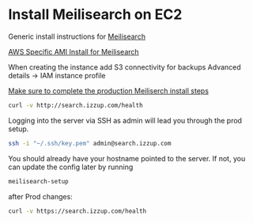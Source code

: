 # Install Meilisearch on EC2

Generic install instructions for [Meilisearch](https://www.meilisearch.com/docs/learn/getting_started/installation)

[AWS Specific AMI Install for Meilisearch](https://www.meilisearch.com/docs/learn/cookbooks/aws)

When creating the instance add S3 connectivity for backups
Advanced details -> IAM instance profile

[Make sure to complete the production Meiliserch install steps](https://www.meilisearch.com/docs/learn/cookbooks/aws#part-2-configure-production-settings)

```sh
curl -v http://search.izzup.com/health
```

Logging into the server via SSH as admin will lead you through the prod setup.

```sh
ssh -i "~/.ssh/key.pem" admin@search.izzup.com
```
You should already have your hostname pointed to the server.
If not, you can update the config later by running

```sh
meilisearch-setup
```

after Prod changes:
```sh
curl -v https://search.izzup.com/health
```
